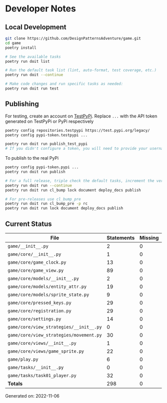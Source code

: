 # Developer Notes

## Local Development

```sh
git clone https://github.com/DesignPatternsAdventure/game.git
cd game
poetry install

# See the available tasks
poetry run doit list

# Run the default task list (lint, auto-format, test coverage, etc.)
poetry run doit --continue

# Make code changes and run specific tasks as needed:
poetry run doit run test
```

## Publishing

For testing, create an account on [TestPyPi](https://test.pypi.org/legacy/). Replace `...` with the API token generated on TestPyPi or PyPi respectively

```sh
poetry config repositories.testpypi https://test.pypi.org/legacy/
poetry config pypi-token.testpypi ...

poetry run doit run publish_test_pypi
# If you didn't configure a token, you will need to provide your username and password to publish
```

To publish to the real PyPi

```sh
poetry config pypi-token.pypi ...
poetry run doit run publish

# For a full release, triple check the default tasks, increment the version, rebuild documentation (twice), and publish!
poetry run doit run --continue
poetry run doit run cl_bump lock document deploy_docs publish

# For pre-releases use cl_bump_pre
poetry run doit run cl_bump_pre -p rc
poetry run doit run lock document deploy_docs publish
```

## Current Status

<!-- {cts} COVERAGE -->
| File                                    |   Statements |   Missing |   Excluded | Coverage   |
|-----------------------------------------|--------------|-----------|------------|------------|
| `game/__init__.py`                      |            2 |         0 |          0 | 100.0%     |
| `game/core/__init__.py`                 |            1 |         0 |          0 | 100.0%     |
| `game/core/game_clock.py`               |           13 |         0 |          0 | 100.0%     |
| `game/core/game_view.py`                |           89 |         0 |          9 | 100.0%     |
| `game/core/models/__init__.py`          |            2 |         0 |          0 | 100.0%     |
| `game/core/models/entity_attr.py`       |           19 |         0 |          0 | 100.0%     |
| `game/core/models/sprite_state.py`      |            9 |         0 |          0 | 100.0%     |
| `game/core/pressed_keys.py`             |           29 |         0 |          1 | 100.0%     |
| `game/core/registration.py`             |           29 |         0 |          2 | 100.0%     |
| `game/core/settings.py`                 |           14 |         0 |          0 | 100.0%     |
| `game/core/view_strategies/__init__.py` |            0 |         0 |          0 | 100.0%     |
| `game/core/view_strategies/movement.py` |           30 |         0 |          0 | 100.0%     |
| `game/core/views/__init__.py`           |            1 |         0 |          0 | 100.0%     |
| `game/core/views/game_sprite.py`        |           22 |         0 |          0 | 100.0%     |
| `game/play.py`                          |            6 |         0 |          7 | 100.0%     |
| `game/tasks/__init__.py`                |            0 |         0 |          0 | 100.0%     |
| `game/tasks/task01_player.py`           |           32 |         0 |          0 | 100.0%     |
| **Totals**                              |          298 |         0 |         19 | 100.0%     |

Generated on: 2022-11-06
<!-- {cte} -->
